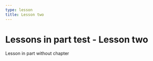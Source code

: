 ```yaml
---
type: lesson
title: Lesson two
---
```


# Lessons in part test - Lesson two

Lesson in part without chapter
